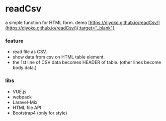 # readCsv

a simple function for HTML form.
demo [https://djyoko.github.io/readCsv/](https://djyoko.github.io/readCsv/){:target="_blank"}

### feature

- read file as CSV.
- show data from csv on HTML table element.
- the 1st line of CSV data becomes HEADER of table. (other lines become body data.)

### libs

- VUE.js
- webpack
- Laravel-Mix
- HTML file API
- Bootstrap4 (only for style)
